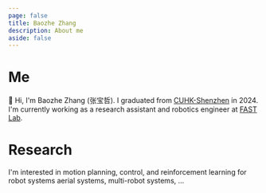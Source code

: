 ```yaml
---
page: false
title: Baozhe Zhang
description: About me
aside: false
---
```


# Me

👋 Hi, I'm Baozhe Zhang (张宝哲).
I graduated from [CUHK-Shenzhen](https://www.cuhk.edu.cn/en) in 2024.
I'm currently working as a research assistant and robotics engineer at [FAST Lab](http://zju-fast.com/).

# Research

I'm interested in motion planning, control, and reinforcement learning for robot systems aerial systems, multi-robot systems, ...

<Publications />